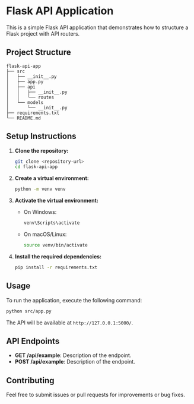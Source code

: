 # Flask API Application

This is a simple Flask API application that demonstrates how to structure a Flask project with API routers.

## Project Structure

```
flask-api-app
├── src
│   ├── __init__.py
│   ├── app.py
│   ├── api
│   │   ├── __init__.py
│   │   └── routes
│   └── models
│       └── __init__.py
├── requirements.txt
└── README.md
```

## Setup Instructions

1. **Clone the repository:**
   ```bash
   git clone <repository-url>
   cd flask-api-app
   ```

2. **Create a virtual environment:**
   ```bash
   python -m venv venv
   ```

3. **Activate the virtual environment:**
   - On Windows:
     ```bash
     venv\Scripts\activate
     ```
   - On macOS/Linux:
     ```bash
     source venv/bin/activate
     ```

4. **Install the required dependencies:**
   ```bash
   pip install -r requirements.txt
   ```

## Usage

To run the application, execute the following command:

```bash
python src/app.py
```

The API will be available at `http://127.0.0.1:5000/`.

## API Endpoints

- **GET /api/example**: Description of the endpoint.
- **POST /api/example**: Description of the endpoint.

## Contributing

Feel free to submit issues or pull requests for improvements or bug fixes.